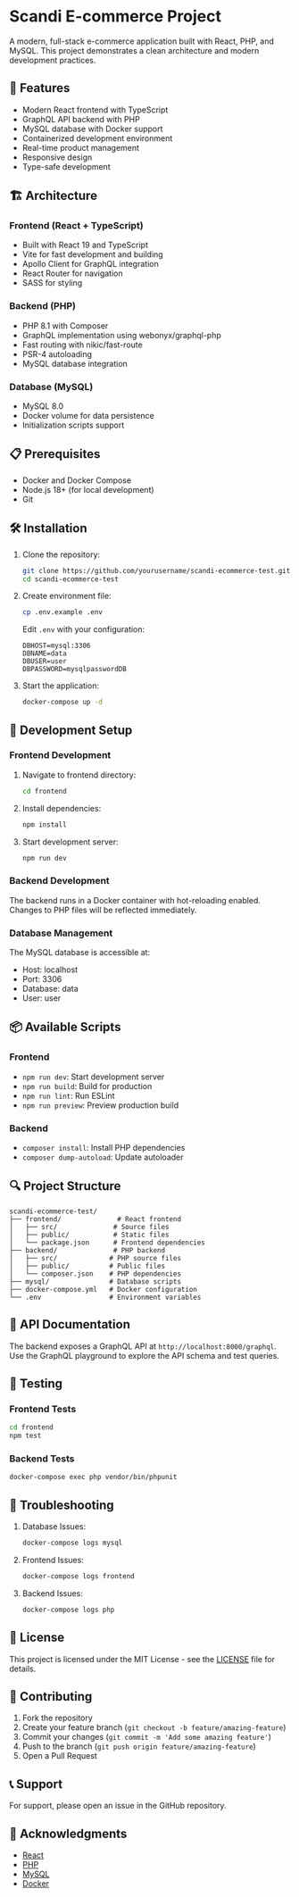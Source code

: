 # Scandi E-commerce Project

A modern, full-stack e-commerce application built with React, PHP, and MySQL. This project demonstrates a clean architecture and modern development practices.

## 🚀 Features

- Modern React frontend with TypeScript
- GraphQL API backend with PHP
- MySQL database with Docker support
- Containerized development environment
- Real-time product management
- Responsive design
- Type-safe development

## 🏗️ Architecture

### Frontend (React + TypeScript)
- Built with React 19 and TypeScript
- Vite for fast development and building
- Apollo Client for GraphQL integration
- React Router for navigation
- SASS for styling

### Backend (PHP)
- PHP 8.1 with Composer
- GraphQL implementation using webonyx/graphql-php
- Fast routing with nikic/fast-route
- PSR-4 autoloading
- MySQL database integration

### Database (MySQL)
- MySQL 8.0
- Docker volume for data persistence
- Initialization scripts support

## 📋 Prerequisites

- Docker and Docker Compose
- Node.js 18+ (for local development)
- Git

## 🛠️ Installation

1. Clone the repository:
   ```bash
   git clone https://github.com/yourusername/scandi-ecommerce-test.git
   cd scandi-ecommerce-test
   ```

2. Create environment file:
   ```bash
   cp .env.example .env
   ```
   Edit `.env` with your configuration:
   ```
   DBHOST=mysql:3306
   DBNAME=data
   DBUSER=user
   DBPASSWORD=mysqlpasswordDB
   ```

3. Start the application:
   ```bash
   docker-compose up -d
   ```

## 🔧 Development Setup

### Frontend Development

1. Navigate to frontend directory:
   ```bash
   cd frontend
   ```

2. Install dependencies:
   ```bash
   npm install
   ```

3. Start development server:
   ```bash
   npm run dev
   ```

### Backend Development

The backend runs in a Docker container with hot-reloading enabled. Changes to PHP files will be reflected immediately.

### Database Management

The MySQL database is accessible at:
- Host: localhost
- Port: 3306
- Database: data
- User: user

## 📦 Available Scripts

### Frontend
- `npm run dev`: Start development server
- `npm run build`: Build for production
- `npm run lint`: Run ESLint
- `npm run preview`: Preview production build

### Backend
- `composer install`: Install PHP dependencies
- `composer dump-autoload`: Update autoloader

## 🔍 Project Structure

```
scandi-ecommerce-test/
├── frontend/              # React frontend
│   ├── src/              # Source files
│   ├── public/           # Static files
│   └── package.json      # Frontend dependencies
├── backend/              # PHP backend
│   ├── src/             # PHP source files
│   ├── public/          # Public files
│   └── composer.json    # PHP dependencies
├── mysql/               # Database scripts
├── docker-compose.yml   # Docker configuration
└── .env                 # Environment variables
```

## 🔌 API Documentation

The backend exposes a GraphQL API at `http://localhost:8000/graphql`. Use the GraphQL playground to explore the API schema and test queries.

## 🧪 Testing

### Frontend Tests
```bash
cd frontend
npm test
```

### Backend Tests
```bash
docker-compose exec php vendor/bin/phpunit
```

## 🚫 Troubleshooting

1. Database Issues:
   ```bash
   docker-compose logs mysql
   ```

2. Frontend Issues:
   ```bash
   docker-compose logs frontend
   ```

3. Backend Issues:
   ```bash
   docker-compose logs php
   ```

## 📝 License

This project is licensed under the MIT License - see the [LICENSE](LICENSE) file for details.

## 🤝 Contributing

1. Fork the repository
2. Create your feature branch (`git checkout -b feature/amazing-feature`)
3. Commit your changes (`git commit -m 'Add some amazing feature'`)
4. Push to the branch (`git push origin feature/amazing-feature`)
5. Open a Pull Request

## 📞 Support

For support, please open an issue in the GitHub repository.

## 🙏 Acknowledgments

- [React](https://reactjs.org/)
- [PHP](https://www.php.net/)
- [MySQL](https://www.mysql.com/)
- [Docker](https://www.docker.com/)
